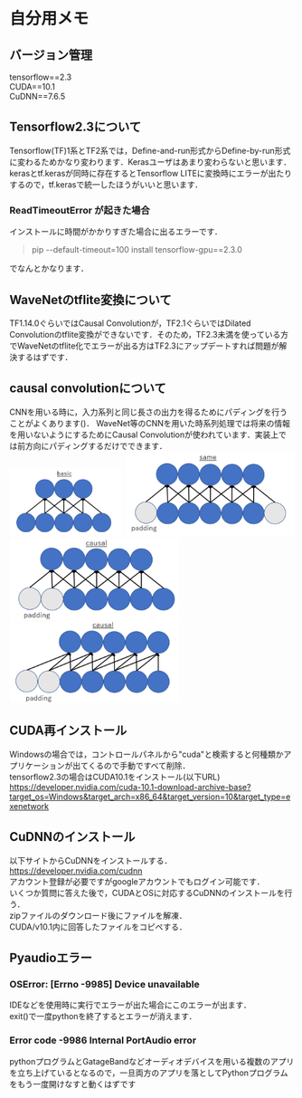 # 自分用メモ

## バージョン管理
tensorflow==2.3 <br>
CUDA==10.1 <br>
CuDNN==7.6.5 <br>

## Tensorflow2.3について
Tensorflow(TF)1系とTF2系では，Define-and-run形式からDefine-by-run形式に変わるためかなり変わります．Kerasユーザはあまり変わらないと思います．kerasとtf.kerasが同時に存在するとTensorflow LITEに変換時にエラーが出たりするので，tf.kerasで統一したほうがいいと思います． <br>

### ReadTimeoutError が起きた場合
インストールに時間がかかりすぎた場合に出るエラーです．
> pip --default-timeout=100 install tensorflow-gpu==2.3.0 <br>

でなんとかなります．

## WaveNetのtflite変換について
TF1.14.0ぐらいではCausal Convolutionが，TF2.1ぐらいではDilated Convolutionのtflite変換ができないです．そのため，TF2.3未満を使っている方でWaveNetのtflite化でエラーが出る方はTF2.3にアップデートすれば問題が解決するはずです．

## causal convolutionについて
CNNを用いる時に，入力系列と同じ長さの出力を得るためにパディングを行うことがよくあります()．
WaveNet等のCNNを用いた時系列処理では将来の情報を用いないようにするためにCausal Convolutionが使われています．実装上では前方向にパディングするだけでできます． <br>
<img src="./fig/basic.png" width="200">  <img src="./fig/same.png" width="300"> <br>
<img src="./fig/causal.png" width="300">  <img src="./fig/causal2.png" width="300">

## CUDA再インストール
Windowsの場合では，コントロールパネルから"cuda"と検索すると何種類かアプリケーションが出てくるので手動ですべて削除．<br>
tensorflow2.3の場合はCUDA10.1をインストール(以下URL)<br>
https://developer.nvidia.com/cuda-10.1-download-archive-base?target_os=Windows&target_arch=x86_64&target_version=10&target_type=exenetwork

## CuDNNのインストール
以下サイトからCuDNNをインストールする． <br>
https://developer.nvidia.com/cudnn <br>
アカウント登録が必要ですがgoogleアカウントでもログイン可能です． <br>
いくつか質問に答えた後で，CUDAとOSに対応するCuDNNのインストールを行う． <br>
zipファイルのダウンロード後にファイルを解凍．<br>
CUDA/v10.1内に回答したファイルをコピペする．

## Pyaudioエラー

### OSError: [Errno -9985] Device unavailable
IDEなどを使用時に実行でエラーが出た場合にこのエラーが出ます．<br>
exit()で一度pythonを終了するとエラーが消えます．

### Error code -9986 Internal PortAudio error
pythonプログラムとGatageBandなどオーディオデバイスを用いる複数のアプリを立ち上げているとなるので，一旦両方のアプリを落としてPythonプログラムをもう一度開けなすと動くはずです

